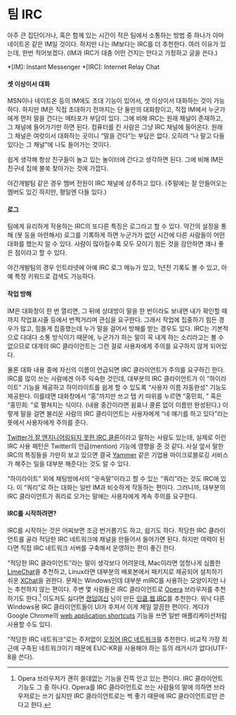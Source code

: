 팀 IRC
======

아주 큰 집단이거나, 혹은 함께 있는 시간이 적은 팀에서 소통하는 방법 중 하나가 아마 네이트온 같은 IM일 것이다. 하지만 나는 IM보다는 IRC를 더 추천한다. 여러 이유가 있는데, 한번 적어보겠다. (IM과 IRC가 대충 어떤 건지는 안다고 가정하고 글을 쓴다.)

*[IM]: Instant Messenger
*[IRC]: Internet Relay Chat


#### 셋 이상이서 대화 ####

MSN이나 네이트온 등의 IM에도 초대 기능이 있어서, 셋 이상이서 대화하는 것이 가능하다. 하지만 IM은 직접 초대하기 전까지는 단 둘만의 대화창이고, 직접 IM에서 누군가에게 먼저 말을 건다는 메타포가 부담이 있다. 그에 비해 IRC는 원래 채널이 존재하고, 그 채널에 들어가기만 하면 된다. 컴퓨터를 킨 사람은 그냥 IRC 채널에 들어온다. 원래 그 채널은 여럿이서 대화하는 곳이니 “말을 건다”는 부담은 없다. 오히려 “나 말고 다들 있다는 그 채널”에 나도 들어가는 것이다.

쉽게 생각해 항상 친구들이 놀고 있는 놀이터에 간다고 생각하면 된다. 그에 비해 IM은 친구네 집에 불쑥 찾아가는 것에 가깝다.

야간개발팀 같은 경우 멤버 전원이 IRC 채널에 상주하고 있다. (주말에는 잘 안들어오는 멤버도 있긴 하지만, 평일엔 다들 있다.)


#### 로그 ####

팀에게 유리하게 작용하는 IRC의 또다른 특징은 로그라고 할 수 있다. 약간의 설정을 통해 (봇 등을 마련해서) 로그를 기록하게 하면 누군가가 없던 시간에 다른 사람들이 어떤 대화를 했는지 알 수 있다. 사람이 많아질수록 모두 모이기 힘든 것을 감안하면 꽤나 좋은 점이라고 할 수 있다.

야간개발팀의 경우 인트라넷에 아예 IRC 로그 메뉴가 있고, 1년전 기록도 볼 수 있고, 아예 특정 키워드로 검색도 가능하다.


#### 작업 방해 ####

IM은 대화창이 한 번 열리면, 그 뒤에 상대방이 말을 한 번이라도 보내면 내가 확인할 때까지 작업표시줄 등에서 번쩍거리며 관심을 요구한다. 그래서 작업에 집중하기 힘든 경우가 많고, 힘들게 집중했는데 누가 말을 걸어서 방해를 받는 경우도 있다. IRC는 기본적으로 다대다 소통 방식이기 때문에, 누군가가 하는 말이 꼭 내게 하는 소리라고는 볼 수 없으므로 대개의 IRC 클라이언트는 그런 걸로 사용자에게 주의를 요구하지 않게 되어있다.

물론 대화 내용 중에 자신의 이름이 언급되면 IRC 클라이언트가 주의를 요구하긴 한다. IRC를 많이 쓰는 사람에겐 아주 익숙한 것인데, 대부분의 IRC 클라이언트가 이 “하이라이트” 기능을 제공하고 하이라이트를 쉽게 할 수 있도록 “사용자 이름 자동완성” 기능도 제공한다. 이를테면 대화창에서 “홍”까지만 쓰고 탭 키 따위를 누르면 “홍민희, ” 혹은 “홍민희: ”로 펼쳐지는 식이다. (내용 중간이라면 쉼표나 콜론 없이 이름만 완성된다.) 이렇게 말을 걸면 불리운 사람의 IRC 클라이언트는 사용자에게 “네 얘기를 하고 있다”라는 뜻에서 사용자에게 주의를 준다.

[Twitter가 잘 엔지니어링되지 못한 IRC 클론][1]이라고 말하는 사람도 있는데, 실제로 이런 IRC 사용 패턴은 Twitter의 언급(mention) 기능에 영향을 준 것 같다. 사실 앞서 말한 IRC의 특징들을 가만히 보고 있으면 결국 [Yammer][] 같은 기업용 마이크로블로깅 서비스가 해주는 일을 대부분 해준다는 것도 알 수 있다.

“하이라이트” 외에 채팅방에서의 “귓속말”이라고 할 수 있는 “쿼리”라는 것도 IRC에 있다. 이 “쿼리”로 하는 대화는 일반 IM과 비슷하게 작동하는 편이다. 그러니까, 대부분의 IRC 클라이언트가 쿼리로 오가는 말에는 사용자에게 계속 주의를 요구한다.

[1]: http://pub.mearie.org/%ED%8A%B8%EC%9C%84%ED%84%B0 "트위터 | 메아리 풉;"
[yammer]: https://www.yammer.com/


#### IRC를 시작하려면? ####

IRC를 시작하는 것은 어찌보면 조금 번거롭기도 하고, 쉽기도 하다. 적당한 IRC 클라이언트를 골라 적당한 IRC 네트워크에 채널을 만들어서 들어가면 된다. 하지만 여력이 된다면 직접 IRC 네트워크 서버를 구축해서 운영하는 편이 좋긴 한다.

“적당한 IRC 클라이언트”라는 말이 생각보다 어려운데, Mac이라면 엄청나게 심플한 [LimeChat][]을 추천하고, Linux라면 대부분의 배포본에서 패키지로 제공되어 설치하기 쉬운 [XChat][]을 권한다. 문제는 Windows인데 대부분 mIRC를 사용하는 모양이지만 나는 추천하지 않는 편이다. 주변 몇 사람들은 IRC 클라이언트로 [Opera][] 브라우저를 추천하기도 한다.[^1] 이도저도 싫다면 [랜덤여신][2] 님이 만든 [인클 웹 IRC][3]를 추천한다. 워낙 다른 Windows용 IRC 클라이언트들이 UI가 후져서 이게 제일 깔끔한 편이다. 게다가 Google Chrome의 [web application shortcuts][4] 기능을 쓰면 일반 애플리케이션처럼 사용할 수도 있다.

“적당한 IRC 네트워크”로는 주저없이 [오징어 IRC 네트워크][ozinger]를 추천한다. 비교적 가장 최근에 구축된 네트워크이기 때문에 EUC-KR을 사용해야 하는 등의 레거시가 없다(UTF-8을 쓴다).

[limechat]: http://limechat.net/mac/
[xchat]: http://xchat.org/
[opera]: http://www.opera.com/
[ozinger]: http://ozinger.org/
[2]: http://barosl.com/
[3]: http://barosl.com/webirc/
[4]: http://www.google.com/support/chrome/bin/answer.py?answer=95710

[^1]: Opera 브라우저가 괜히 쓸데없는 기능을 잔뜩 안고 있는 편이다. IRC 클라이언트 기능도 그 중 하나다. Opera를 IRC 클라이언트로 쓰는 사람들의 말에 의하면 브라우저로는 쓰기 싫지만 IRC 클라이언트로는 썩 좋기 때문에 IRC 클라이언트로만 쓴다고 한다.
